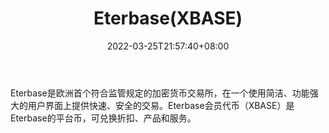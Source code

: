 ﻿---
weight: 
title: "Eterbase(XBASE)"
description: "Eterbase是欧洲首个符合监管规定的加密货币交易所，在一个使用简洁、功能强大的用户界面上提供快速、安全的交易"
date: 2022-03-25T21:57:40+08:00
lastmod: 2022-03-25T16:45:40+08:00
draft: false
authors: ["Metabd"]
featuredImage: "eterbasexbase.webp"
link: ""
tags: ["数字代币","Eterbase(XBASE)"]
categories: ["navigation"]
navigation: ["数字代币"]
lightgallery: true
toc: true
pinned: false
recommend: false
recommend1: false
---
Eterbase是欧洲首个符合监管规定的加密货币交易所，在一个使用简洁、功能强大的用户界面上提供快速、安全的交易。Eterbase会员代币（XBASE）是Eterbase的平台币，可兑换折扣、产品和服务。
